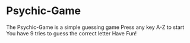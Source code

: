 # Psychic-Game
The Psychic-Game is a simple guessing game
Press any key A-Z to start
You have 9 tries to guess the correct letter
Have Fun!
